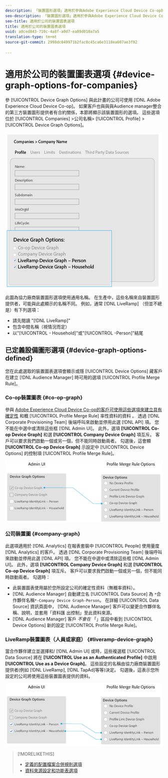 ```yaml
---
description: 「裝置圖形選項」適用於參與Adobe Experience Cloud Device Co-op的公司。 如果客戶也與與與Audience manager整合的第三方裝置圖形提供者有合約關係，本節將顯示該裝置圖形的選項。 這些選項位於「公司>公司名稱>描述檔>裝置圖形選項」中。
seo-description: 「裝置圖形選項」適用於參與Adobe Experience Cloud Device Co-op的公司。 如果客戶也與與與Audience manager整合的第三方裝置圖形提供者有合約關係，本節將顯示該裝置圖形的選項。 這些選項位於「公司>公司名稱>描述檔>裝置圖形選項」中。
seo-title: 適用於公司的裝置圖表選項
title: 適用於公司的裝置圖表選項
uuid: a8ced843-710c-4a8f-a0d7-ea89d010a7a5
translation-type: tm+mt
source-git-commit: 2998dc049971b2fac8c45ca6e3118ea607ae3f92

---
```



# 適用於公司的裝置圖表選項 {#device-graph-options-for-companies}

參 [!UICONTROL Device Graph Options] 與此計畫的公司可使用 [!DNL Adobe Experience Cloud Device Co-op]。 如果客戶也與與與Audience manager整合的第三方裝置圖形提供者有合約關係，本節將顯示該裝置圖形的選項。 這些選項位於 [!UICONTROL Companies] &gt;公司名稱&gt; [!UICONTROL Profile] &gt; [!UICONTROL Device Graph Options]。

![](assets/adminUIdataSource.png)

此圖為協力廠商裝置圖形選項使用通用名稱。 在生產中，這些名稱來自裝置圖形提供者，可能與此處顯示的名稱不同。 例如，通常 [!DNL LiveRamp] （但並不總是）有下列選項：

* 請先閱讀 "[!DNL LiveRamp]"
* 包含中間名稱（視情況而定）
* 以"[!UICONTROL - Household]"或"[!UICONTROL -Person]"結尾

## 已定義設備圖形選項 {#device-graph-options-defined}

您在此處選取的裝置圖表選項會顯示或隱 [!UICONTROL Device Options] 藏客戶在建立 [!DNL Audience Manager] 時可用的選項 [!UICONTROL Profile Merge Rule]。

### Co-op裝置圖表 {#co-op-graph}

參與 [Adobe Experience Cloud Device Co-op的客戶可使用這些選項來建立具有確定性](https://marketing.adobe.com/resources/help/en_US/mcdc/) 和概 [!UICONTROL Profile Merge Rule] 率性資料的資料 [](https://marketing.adobe.com/resources/help/en_US/mcdc/mcdc-links.html)。 透過 [!DNL Corporate Provisioning Team] 後端呼叫來啟動並停用此選 [!DNL API] 項。 您不能在中選中或清除這些框 [!DNL Admin UI]。 此外，選項 **[!UICONTROL Co-op Device Graph]** 和選 **[!UICONTROL Company Device Graph]** 項互斥。 客戶可以要求我們啟動一個或另一個，但不能同時啟動兩者。 勾選後，這會顯 **[!UICONTROL Co-op Device Graph]** 示設定中 [!UICONTROL Device Options] 的控制項 [!UICONTROL Profile Merge Rule]。

![](assets/adminUI1.png)

### 公司裝置圖 {#company-graph}

此選項適用於 [!DNL Analytics] 在報表套裝中 [!UICONTROL People] 使用量度 [!DNL Analytics] 的客戶。 透過 [!DNL Corporate Provisioning Team] 後端呼叫來啟動並停用此選 [!DNL API] 項。 您不能在中選中或清除這些框 [!DNL Admin UI]。 此外，選項 **[!UICONTROL Company Device Graph]** 和選 **[!UICONTROL Co-op Device Graph]** 項互斥。 客戶可以要求我們啟動一個或另一個，但不能同時啟動兩者。 勾選時：

* 此裝置圖表使用屬於您所設定公司的確定性資料（無概率資料）。
* [!DNL Audience Manager] 自動建立名 [!UICONTROL Data Source] 為 `*`合作夥伴名稱`*-Company Device Graph-Person`。 在詳細 [!UICONTROL Data Source] 資訊頁面中， [!DNL Audience Manager] 客戶可以變更合作夥伴名稱、說明，並套用「資料匯 [](https://marketing.adobe.com/resources/help/en_US/aam/c_dec.html) 出控制」至此資料來源。
* [!DNL Audience Manager] 客戶 *不會在* 「」區段中看到 [!UICONTROL Device Options] 新的設定 [!UICONTROL Profile Merge Rule]。

### LiveRamp裝置圖表（人員或家庭） {#liveramp-device-graph}

當合作夥伴建立並選擇和/ [!DNL Admin UI] 或時，這些複選框 [!UICONTROL Data Source] 將在 **[!UICONTROL Use as an Authenticated Profile]** 中啟用 **[!UICONTROL Use as a Device Graph]**。 這些設定的名稱由協力廠商裝置圖形提供者(例如 [!DNL LiveRamp], [!DNL TapAd]等等)決定。 勾選後，這表示您所設定的公司將使用這些裝置圖表提供的資料。

![](assets/adminUI2.png)

>[!MORELIKETHIS]
>
>* [定義的配置檔案合併規則選項](https://marketing.adobe.com/resources/help/en_US/aam/merge-rule-definitions.html)
>* [資料來源設定和功能表選項](https://marketing.adobe.com/resources/help/en_US/aam/datasource-settings-definitions.html)

